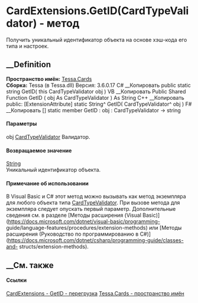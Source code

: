 # CardExtensions.GetID(CardTypeValidator) - метод
Получить уникальный идентификатор объекта на основе хэш-кода его типа и
настроек.
## __Definition
 **Пространство имён:** [Tessa.Cards](N_Tessa_Cards.htm)  
 **Сборка:** Tessa (в Tessa.dll) Версия: 3.6.0.17
C# __Копировать
     public static string GetID(
    	this CardTypeValidator obj
    )
VB __Копировать
    <ExtensionAttribute>
    Public Shared Function GetID ( 
    	obj As CardTypeValidator
    ) As String
C++ __Копировать
     public:
    [ExtensionAttribute]
    static String^ GetID(
    	CardTypeValidator^ obj
    )
F# __Копировать
     [<ExtensionAttribute>]
    static member GetID : 
            obj : CardTypeValidator -> string 
#### Параметры
obj [CardTypeValidator](T_Tessa_Cards_CardTypeValidator.htm)
    Валидатор.
#### Возвращаемое значение
[String](https://learn.microsoft.com/dotnet/api/system.string)  
Уникальный идентификатор объекта.
#### Примечание об использовании
В Visual Basic и C# этот метод можно вызывать как метод экземпляра для любого
объекта типа [CardTypeValidator](T_Tessa_Cards_CardTypeValidator.htm). При
вызове метода для экземпляра следует опускать первый параметр. Дополнительные
сведения см. в разделе [Методы расширения (Visual
Basic)](https://docs.microsoft.com/dotnet/visual-basic/programming-
guide/language-features/procedures/extension-methods) или [Методы расширения
(Руководство по программированию в
C#)](https://docs.microsoft.com/dotnet/csharp/programming-guide/classes-and-
structs/extension-methods).
##  __См. также
#### Ссылки
[CardExtensions - ](T_Tessa_Cards_CardExtensions.htm)
[GetID - перегрузка](Overload_Tessa_Cards_CardExtensions_GetID.htm)
[Tessa.Cards - пространство имён](N_Tessa_Cards.htm)
